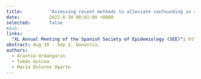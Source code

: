 ```yaml
---
title:          "Assessing recent methods to alleviate confounding in spatial disease mapping"
date:           2022-8-30 00:01:00 +0800
selected:       false
#pub:  
links:
  "XL Annual Meeting of the Spanish Society of Epidemiology (SEE)": https://www.reunionanualsee.org/2022/     
abstract: Aug 30 - Sep 2, Donostia.
authors:
  - Arantxa Urdangarin
  - Tomás Goicoa
  - María Dolores Ugarte
---
```




